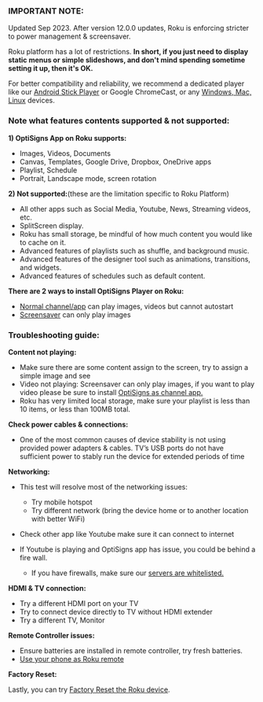 ### **IMPORTANT NOTE:**

Updated Sep 2023. After version 12.0.0 updates, Roku is enforcing stricter to power management & screensaver.

Roku platform has a lot of restrictions. **In short, if you just need to display static menus or simple slideshows, and don't mind spending sometime setting it up, then it's OK.**

For better compatibility and reliability, we recommend a dedicated player like our [Android Stick Player](https://links.optisigns.com/szzk) or Google ChromeCast, or any [Windows, Mac, Linux](https://www.optisigns.com/download) devices.

### **Note what features contents supported & not supported:**

**1) OptiSigns App on Roku supports:**

  * Images, Videos, Documents
  * Canvas, Templates, Google Drive, Dropbox, OneDrive apps
  * Playlist, Schedule
  * Portrait, Landscape mode, screen rotation

**2) Not supported:**(these are the limitation specific to Roku Platform)

  * All other apps such as Social Media, Youtube, News, Streaming videos, etc.
  * SplitScreen display.
  * Roku has small storage, be mindful of how much content you would like to cache on it.
  * Advanced features of playlists such as shuffle, and background music.
  * Advanced features of the designer tool such as animations, transitions, and widgets. 
  * Advanced features of schedules such as default content. 

**There are 2 ways to install OptiSigns Player on Roku:**

  * [Normal channel/app](https://support.optisigns.com/hc/en-us/articles/360039566974-How-to-install-OptiSigns-Player-on-Roku-TVs) can play images, videos but cannot autostart
  * [Screensaver](https://support.optisigns.com/hc/en-us/articles/1500002383502) can only play images

### **Troubleshooting guide:**

**Content not playing:**

  * Make sure there are some content assign to the screen, try to assign a simple image and see
  * Video not playing: Screensaver can only play images, if you want to play video please be sure to install [OptiSigns as channel app.](https://support.optisigns.com/hc/en-us/articles/360039566974-How-to-install-OptiSigns-Player-on-Roku-TVs)
  * Roku has very limited local storage, make sure your playlist is less than 10 items, or less than 100MB total.

**Check power cables & connections:**

  * One of the most common causes of device stability is not using provided power adapters & cables. TV’s USB ports do not have sufficient power to stably run the device for extended periods of time

**Networking:**

  * This test will resolve most of the networking issues:  

    * Try mobile hotspot
    * Try different network (bring the device home or to another location with better WiFi)
  * Check other app like Youtube make sure it can connect to internet
  * If Youtube is playing and OptiSigns app has issue, you could be behind a fire wall.  

    * If you have firewalls, make sure our [servers are whitelisted.](https://support.optisigns.com/hc/en-us/articles/360047275934-Whitelist-OptiSigns-IP-addresses-ports)

**HDMI & TV connection:**

  * Try a different HDMI port on your TV
  * Try to connect device directly to TV without HDMI extender
  * Try a different TV, Monitor

**Remote Controller issues:**

  * Ensure batteries are installed in remote controller, try fresh batteries.
  * [Use your phone as Roku remote](https://support.roku.com/article/115002681087)

**Factory Reset:**

Lastly, you can try [Factory Reset the Roku device](https://support.roku.com/en-ca/article/208757008).
